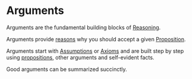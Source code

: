 # Arguments
Arguments are the fundamental building blocks of [Reasoning](Reasoning.md).

Arguments provide [reasons](Reasoning.md) why you should accept a given [Proposition](Proposition.md).


Arguments start with [Assumptions](Assumptions.md) or [Axioms](Axioms.md) and are built step by step using [propositions](Proposition.md), other arguments and self-evident facts.

Good arguments can be summarized succinctly.
 